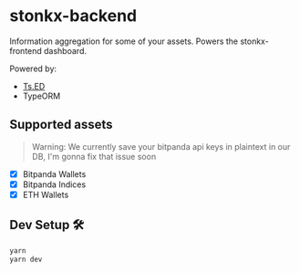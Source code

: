 # stonkx-backend

Information aggregation for some of your assets.
Powers the stonkx-frontend dashboard.

Powered by:
* [Ts.ED](https://tsed.io)
* TypeORM

## Supported assets
> Warning: We currently save your bitpanda api keys in plaintext in our DB, I'm gonna fix that issue soon

* [x] Bitpanda Wallets
* [x] Bitpanda Indices
* [x] ETH Wallets

## Dev Setup 🛠
```bash
yarn
yarn dev
```